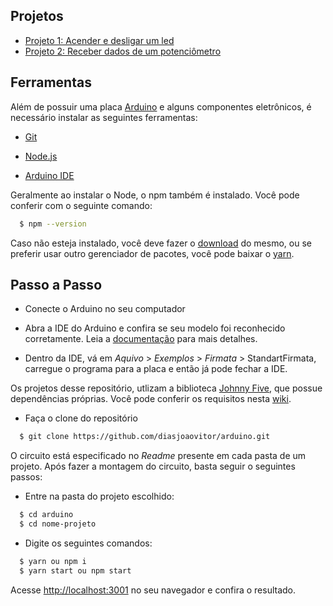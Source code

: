 ## Projetos

* [Projeto 1: Acender e desligar um led](https://github.com/diasjoaovitor/arduino/tree/main/ex01-led) 
* [Projeto 2: Receber dados de um potenciômetro](https://github.com/diasjoaovitor/arduino/tree/main/ex02-potenciometro) 

## Ferramentas

Além de possuir uma placa [Arduino](https://www.arduino.cc/en/Main/Software_) e alguns componentes eletrônicos, é necessário instalar as seguintes ferramentas:

* [Git](https://git-scm.com/)

* [Node.js](https://nodejs.org/en/)

* [Arduino IDE](https://www.arduino.cc/en/Main/Software_)

Geralmente ao instalar o Node, o npm também é instalado. Você pode conferir com o seguinte comando:

```bash
  $ npm --version
```

Caso não esteja instalado, você deve fazer o [download](https://www.npmjs.com/) do mesmo, ou se preferir usar outro gerenciador de pacotes, você pode baixar o [yarn](https://yarnpkg.com/).

## Passo a Passo

* Conecte o Arduino no seu computador

* Abra a IDE do Arduino e confira se seu modelo foi reconhecido corretamente. Leia a [documentação](https://www.arduino.cc/en/Guide) para mais detalhes.

* Dentro da IDE, vá em _Aquivo_ > _Exemplos_ > _Firmata_ > StandartFirmata, carregue o programa para a placa e então já pode fechar a IDE.

Os projetos desse repositório, utlizam a biblioteca [Johnny Five](http://johnny-five.io/), que possue dependências próprias. Você pode conferir os requisitos nesta [wiki](https://github.com/rwaldron/johnny-five/wiki/Getting-Started).

* Faça o clone do repositório

```bash
  $ git clone https://github.com/diasjoaovitor/arduino.git
```

 O circuito está especificado no _Readme_ presente em cada pasta de um projeto. Após fazer a montagem do circuito, basta seguir o seguintes passos:
 
* Entre na pasta do projeto escolhido:

```bash
  $ cd arduino
  $ cd nome-projeto 
```
  
* Digite os seguintes comandos:
  
```bash
  $ yarn ou npm i
  $ yarn start ou npm start
```
  
Acesse [http://localhost:3001](http://localhost:3001) no seu navegador e confira o resultado.
   